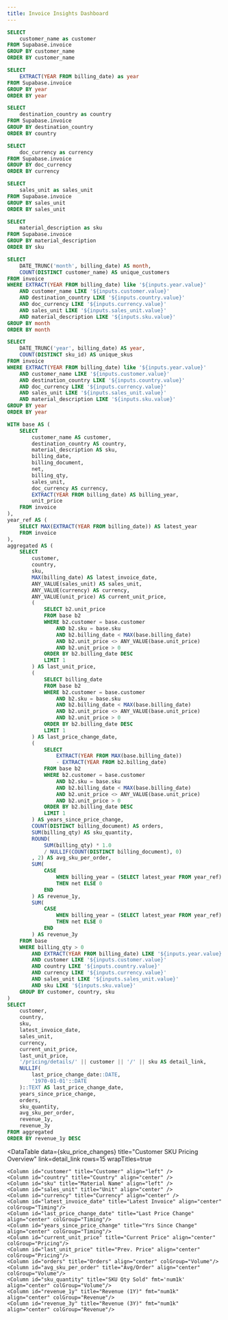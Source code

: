 ```yaml
---
title: Invoice Insights Dashboard
---
```


```sql customer
SELECT
    customer_name as customer
FROM Supabase.invoice
GROUP BY customer_name
ORDER BY customer_name
```

```sql year
SELECT
    EXTRACT(YEAR FROM billing_date) as year 
FROM Supabase.invoice
GROUP BY year
ORDER BY year
```

```sql country
SELECT
    destination_country as country
FROM Supabase.invoice
GROUP BY destination_country
ORDER BY country
```

```sql currency
SELECT
    doc_currency as currency
FROM Supabase.invoice
GROUP BY doc_currency
ORDER BY currency
```

```sql sales_unit
SELECT
    sales_unit as sales_unit
FROM Supabase.invoice
GROUP BY sales_unit
ORDER BY sales_unit
```

```sql sku
SELECT
    material_description as sku
FROM Supabase.invoice
GROUP BY material_description
ORDER BY sku
```

<center>
<Dropdown data={customer} name=customer value=customer title="Customer">
    <DropdownOption value="%" valueLabel="All"/>
</Dropdown>

<Dropdown data={year} name=year value=year title="Year" defaultValue="%">
    <DropdownOption value="%" valueLabel="All"/>
</Dropdown>

<Dropdown data={country} name=country value=country title="Country" defaultValue="%">
    <DropdownOption value="%" valueLabel="All"/>
</Dropdown>

<Dropdown data={currency} name=currency value=currency title="Currency" defaultValue="%">
    <DropdownOption value="%" valueLabel="All"/>
</Dropdown>

<Dropdown data={sales_unit} name=sales_unit value=sales_unit title="Sales Unit" defaultValue="%">
    <DropdownOption value="%" valueLabel="All"/>
</Dropdown>

<Dropdown data={sku} name=sku value=sku title="SKU" defaultValue="%">
    <DropdownOption value="%" valueLabel="All"/>
</Dropdown>
</center>

```sql total_cust_served
SELECT
    DATE_TRUNC('month', billing_date) AS month,
    COUNT(DISTINCT customer_name) AS unique_customers
FROM invoice
WHERE EXTRACT(YEAR FROM billing_date) like '${inputs.year.value}'
    AND customer_name LIKE '${inputs.customer.value}'
    AND destination_country LIKE '${inputs.country.value}'
    AND doc_currency LIKE '${inputs.currency.value}'
    AND sales_unit LIKE '${inputs.sales_unit.value}'
    AND material_description LIKE '${inputs.sku.value}'  
GROUP BY month
ORDER BY month
```

```sql sku_count_served
SELECT
    DATE_TRUNC('year', billing_date) AS year,
    COUNT(DISTINCT sku_id) AS unique_skus
FROM invoice
WHERE EXTRACT(YEAR FROM billing_date) like '${inputs.year.value}'
    AND customer_name LIKE '${inputs.customer.value}'
    AND destination_country LIKE '${inputs.country.value}'
    AND doc_currency LIKE '${inputs.currency.value}'
    AND sales_unit LIKE '${inputs.sales_unit.value}'
    AND material_description LIKE '${inputs.sku.value}'
GROUP BY year
ORDER BY year
```

<Grid cols=2>
<LineChart 
    data={total_cust_served}
    x=month
    y=unique_customers
    title="Total Customers Served Over Time"
/>

<LineChart 
    data={sku_count_served}
    x=year
    y=unique_skus
    title="SKU Count Served Over Time"
/>
</Grid>

```sql sku_price_changes
WITH base AS (
    SELECT
        customer_name AS customer,
        destination_country AS country,
        material_description AS sku,
        billing_date,
        billing_document,
        net,
        billing_qty,
        sales_unit,
        doc_currency AS currency,
        EXTRACT(YEAR FROM billing_date) AS billing_year,
        unit_price
    FROM invoice
),  
year_ref AS (
    SELECT MAX(EXTRACT(YEAR FROM billing_date)) AS latest_year
    FROM invoice
),
aggregated AS (
    SELECT
        customer,
        country,
        sku,
        MAX(billing_date) AS latest_invoice_date,
        ANY_VALUE(sales_unit) AS sales_unit,
        ANY_VALUE(currency) AS currency,
        ANY_VALUE(unit_price) AS current_unit_price,
        (
            SELECT b2.unit_price
            FROM base b2
            WHERE b2.customer = base.customer
                AND b2.sku = base.sku
                AND b2.billing_date < MAX(base.billing_date)
                AND b2.unit_price <> ANY_VALUE(base.unit_price)
                AND b2.unit_price > 0
            ORDER BY b2.billing_date DESC
            LIMIT 1
        ) AS last_unit_price,
        (
            SELECT billing_date
            FROM base b2
            WHERE b2.customer = base.customer
                AND b2.sku = base.sku
                AND b2.billing_date < MAX(base.billing_date)
                AND b2.unit_price <> ANY_VALUE(base.unit_price)
                AND b2.unit_price > 0
            ORDER BY b2.billing_date DESC
            LIMIT 1
        ) AS last_price_change_date,
        (
            SELECT
                EXTRACT(YEAR FROM MAX(base.billing_date))
                - EXTRACT(YEAR FROM b2.billing_date)
            FROM base b2
            WHERE b2.customer = base.customer
                AND b2.sku = base.sku
                AND b2.billing_date < MAX(base.billing_date)
                AND b2.unit_price <> ANY_VALUE(base.unit_price)
                AND b2.unit_price > 0
            ORDER BY b2.billing_date DESC
            LIMIT 1
        ) AS years_since_price_change,
        COUNT(DISTINCT billing_document) AS orders,
        SUM(billing_qty) AS sku_quantity,
        ROUND(
            SUM(billing_qty) * 1.0
            / NULLIF(COUNT(DISTINCT billing_document), 0)
        , 2) AS avg_sku_per_order,
        SUM(
            CASE
                WHEN billing_year = (SELECT latest_year FROM year_ref)
                THEN net ELSE 0
            END
        ) AS revenue_1y,
        SUM(
            CASE
                WHEN billing_year = (SELECT latest_year FROM year_ref) - 2
                THEN net ELSE 0
            END
        ) AS revenue_3y
    FROM base
    WHERE billing_qty > 0
        AND EXTRACT(YEAR FROM billing_date) LIKE '${inputs.year.value}'
        AND customer LIKE '${inputs.customer.value}'
        AND country LIKE '${inputs.country.value}'
        AND currency LIKE '${inputs.currency.value}'
        AND sales_unit LIKE '${inputs.sales_unit.value}'
        AND sku LIKE '${inputs.sku.value}'
    GROUP BY customer, country, sku
)
SELECT
    customer,
    country,
    sku,
    latest_invoice_date,
    sales_unit,
    currency,
    current_unit_price,
    last_unit_price,
    '/pricing/details/' || customer || '/' || sku AS detail_link,
    NULLIF(
        last_price_change_date::DATE,
        '1970-01-01'::DATE
    )::TEXT AS last_price_change_date,
    years_since_price_change,
    orders,
    sku_quantity,
    avg_sku_per_order,
    revenue_1y,
    revenue_3y
FROM aggregated
ORDER BY revenue_1y DESC
```

<DataTable 
    data={sku_price_changes}
    title="Customer SKU Pricing Overview"
    link=detail_link
    rows=15
    wrapTitles=true
>
    <Column id="customer" title="Customer" align="left" />
    <Column id="country" title="Country" align="center" />
    <Column id="sku" title="Material Name" align="left" />
    <Column id="sales_unit" title="Unit" align="center" />
    <Column id="currency" title="Currency" align="center" />
    <Column id="latest_invoice_date" title="Latest Invoice" align="center" colGroup="Timing"/>
    <Column id="last_price_change_date" title="Last Price Change" align="center" colGroup="Timing"/>
    <Column id="years_since_price_change" title="Yrs Since Change" align="center" colGroup="Timing"/>
    <Column id="current_unit_price" title="Current Price" align="center" colGroup="Pricing"/>
    <Column id="last_unit_price" title="Prev. Price" align="center" colGroup="Pricing"/>
    <Column id="orders" title="Orders" align="center" colGroup="Volume"/>
    <Column id="avg_sku_per_order" title="Avg/Order" align="center" colGroup="Volume"/>
    <Column id="sku_quantity" title="SKU Qty Sold" fmt='num1k' align="center" colGroup="Volume"/>
    <Column id="revenue_1y" title="Revenue (1Y)" fmt="num1k" align="center" colGroup="Revenue"/>
    <Column id="revenue_3y" title="Revenue (3Y)" fmt="num1k" align="center" colGroup="Revenue"/>
</DataTable>


